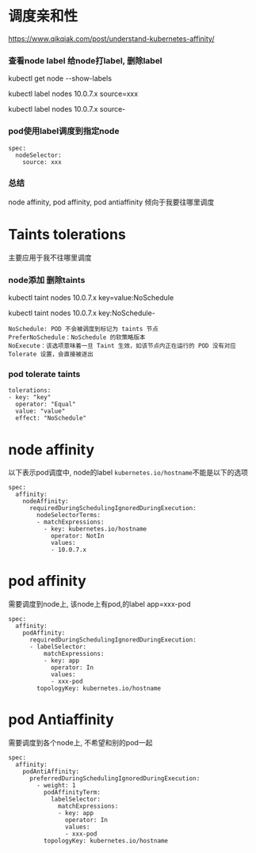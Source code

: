 # 调度亲和性
https://www.qikqiak.com/post/understand-kubernetes-affinity/

### 查看node label 给node打label, 删除label
kubectl get node --show-labels

kubectl label nodes 10.0.7.x source=xxx

kubectl label nodes 10.0.7.x source-

### pod使用label调度到指定node
```
spec:
  nodeSelector:
    source: xxx
```

### 总结
node affinity, pod affinity, pod antiaffinity 倾向于我要往哪里调度

# Taints tolerations
主要应用于我不往哪里调度

### node添加 删除taints
kubectl taint nodes 10.0.7.x key=value:NoSchedule

kubectl taint nodes 10.0.7.x key:NoSchedule-
```
NoSchedule: POD 不会被调度到标记为 taints 节点
PreferNoSchedule：NoSchedule 的软策略版本
NoExecute：该选项意味着一旦 Taint 生效，如该节点内正在运行的 POD 没有对应 Tolerate 设置，会直接被逐出
```

### pod tolerate taints
```
tolerations:
- key: "key"
  operator: "Equal"
  value: "value"
  effect: "NoSchedule"
```

# node affinity
以下表示pod调度中, node的label ```kubernetes.io/hostname```不能是以下的选项
```
spec:
  affinity:
    nodeAffinity:
      requiredDuringSchedulingIgnoredDuringExecution:
        nodeSelectorTerms:
        - matchExpressions:
          - key: kubernetes.io/hostname
            operator: NotIn
            values:
            - 10.0.7.x
```

# pod affinity
需要调度到node上, 该node上有pod,的label app=xxx-pod
```
spec:
  affinity:
    podAffinity:
      requiredDuringSchedulingIgnoredDuringExecution:
      - labelSelector:
          matchExpressions:
          - key: app
            operator: In
            values:
            - xxx-pod
        topologyKey: kubernetes.io/hostname
```

# pod Antiaffinity
需要调度到各个node上, 不希望和别的pod一起
```
spec:
  affinity:
    podAntiAffinity:
      preferredDuringSchedulingIgnoredDuringExecution:
        - weight: 1
          podAffinityTerm:
            labelSelector:
              matchExpressions:
              - key: app
                operator: In
                values:
                - xxx-pod
          topologyKey: kubernetes.io/hostname
```

